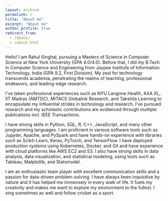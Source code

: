 ```yaml
---
layout: archive
permalink: /
title: "About me"
excerpt: "About me"
author_profile: true
redirect_from: 
  - /about/
  - /about.html
---
```


Hello! I am Rahul Singhal, pursuing a Masters of Science in Computer Science at New York University (GPA 4.0/4.0). Before that, I did my B.Tech in Computer Science and Engineering from Jaypee Institute of Information Technology, India (GPA 9.2, First Division). My zeal for technology transcends academia, penetrating the realms of teaching, professional endeavors, and leading-edge research.

I've taken professional experiences such as NYU Langone Health, AXA XL, IIT Madras (AMTDC), MITACS Globalink Research, and Takshila Learning to encapsulate my influential strides in technology and research. I've pursued research and my scholastic contributions are evidenced through multiple publications incl. IEEE Transactions.

I have strong skills in Python, SQL, R, C++, JavaScript, and many other programming languages. I am proficient in various software tools such as Jupyter, Apache, and PySpark and have hands-on experience with libraries such as Scikit-Learn, Keras, PyTorch, and TensorFlow. I have deployed production systems using Kubernetes, Docker, and Git and have experience with cloud platforms like AWS EC2 and S3. I also have strong skills in data analysis, data visualization, and statistical modeling, using tools such as Tableau, Matplotlib, and Statsmodel.

I am an enthusiastic team player with excellent communication skills and a passion for data-driven problem-solving. I have always been inquisitive by nature and it has helped me immensely in every walk of life. It fuels my creativity and makes me want to explore my environment to the fullest. I sing sometimes as well and follow cricket as a sport.
